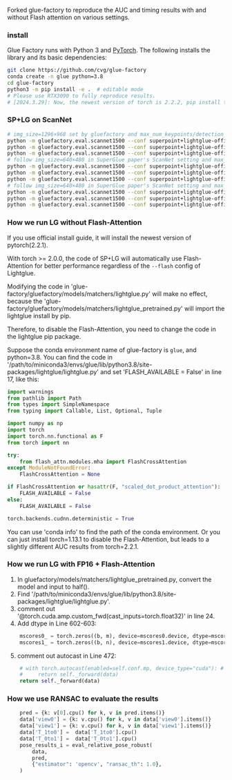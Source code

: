 Forked glue-factory to reproduce the AUC and timing results with and without Flash attention on various settings.

### install
Glue Factory runs with Python 3 and [PyTorch](https://pytorch.org/). The following installs the library and its basic dependencies:
```bash
git clone https://github.com/cvg/glue-factory
conda create -n glue python=3.8
cd glue-factory
python3 -m pip install -e .  # editable mode
# Please use RTX3090 to fully reproduce results.
# [2024.3.29]: Now, the newest version of torch is 2.2.2, pip install torch==2.2.1 to reproduce the results.
```

### SP+LG on ScanNet
```bash
# img_size=1296×968 set by gluefactory and max_num_keypoints/detection_threshold/nms_radius in gluefactory
python -m gluefactory.eval.scannet1500 --conf superpoint+lightglue-official_1296_2048_0_3 --overwrite # Lightglue without prune
python -m gluefactory.eval.scannet1500 --conf superpoint+lightglue-official_1296_2048_0_3 model.matcher.{depth_confidence=0.95,width_confidence=0.95} --overwrite # use prune confidence set by gluefactory
python -m gluefactory.eval.scannet1500 --conf superpoint+lightglue-official_1296_2048_0_3 model.matcher.{depth_confidence=0.95,width_confidence=0.99} --overwrite # use prune confidence in LightGlue official repository
# follow img_size=640×480 in SuperGlue paper's ScanNet setting and max_num_keypoints/detection_threshold/nms_radius in gluefactory
python -m gluefactory.eval.scannet1500 --conf superpoint+lightglue-official_640_2048_0_3 --overwrite # Lightglue without prune
python -m gluefactory.eval.scannet1500 --conf superpoint+lightglue-official_640_2048_0_3 model.matcher.{depth_confidence=0.95,width_confidence=0.95} --overwrite # use prune confidence set by gluefactory
python -m gluefactory.eval.scannet1500 --conf superpoint+lightglue-official_640_2048_0_3 model.matcher.{depth_confidence=0.95,width_confidence=0.99} --overwrite # use prune confidence in LightGlue official repository
# follow img_size=640×480 in SuperGlue paper's ScanNet setting and max_num_keypoints/detection_threshold/nms_radius in LightGlue official repository
python -m gluefactory.eval.scannet1500 --conf superpoint+lightglue-official_640_2048_5e-4_4 --overwrite # Lightglue without prune
python -m gluefactory.eval.scannet1500 --conf superpoint+lightglue-official_640_2048_5e-4_4 model.matcher.{depth_confidence=0.95,width_confidence=0.95} --overwrite # use prune confidence set by gluefactory
python -m gluefactory.eval.scannet1500 --conf superpoint+lightglue-official_640_2048_5e-4_4 model.matcher.{depth_confidence=0.95,width_confidence=0.99} --overwrite # use prune confidence in LightGlue official repository
```

### How we run LG without Flash-Attention
If you use official install guide, it will install the newest version of pytorch(2.2.1).

With torch >= 2.0.0, the code of SP+LG will automatically use Flash-Attention for better performance regardless of the `--flash` config of Lightglue.

Modifying the code in 'glue-factory/gluefactory/models/matchers/lightglue.py' will make no effect, because the 'glue-factory/gluefactory/models/matchers/lightglue_pretrained.py' will import the lightglue install by pip.

Therefore, to disable the Flash-Attention, you need to change the code in the lightglue pip package.

Suppose the conda environment name of glue-factory is `glue`, and python=3.8. You can find the code in '/path/to/miniconda3/envs/glue/lib/python3.8/site-packages/lightglue/lightglue.py' 
and set 'FLASH_AVAILABLE = False' in line 17, like this:
```python
import warnings
from pathlib import Path
from types import SimpleNamespace
from typing import Callable, List, Optional, Tuple

import numpy as np
import torch
import torch.nn.functional as F
from torch import nn

try:
    from flash_attn.modules.mha import FlashCrossAttention
except ModuleNotFoundError:
    FlashCrossAttention = None

if FlashCrossAttention or hasattr(F, "scaled_dot_product_attention"):
    FLASH_AVAILABLE = False
else:
    FLASH_AVAILABLE = False

torch.backends.cudnn.deterministic = True
```
You can use 'conda info' to find the path of the conda environment.
Or you can just install torch=1.13.1 to disable the Flash-Attention, but leads to a slightly different AUC results from torch=2.2.1.

### How we run LG with FP16 + Flash-Attention
1. In gluefactory/models/matchers/lightglue_pretrained.py, convert the model and input to half().
2. Find '/path/to/miniconda3/envs/glue/lib/python3.8/site-packages/lightglue/lightglue.py'.
3. comment out '@torch.cuda.amp.custom_fwd(cast_inputs=torch.float32)' in line 24.
4. Add dtype in Line 602-603:
```python
    mscores0_ = torch.zeros((b, m), device=mscores0.device, dtype=mscores0.dtype)
    mscores1_ = torch.zeros((b, n), device=mscores1.device, dtype=mscores1.dtype)
```
5. comment out autocast in Line 472:
```python
    # with torch.autocast(enabled=self.conf.mp, device_type="cuda"): # !4
    #     return self._forward(data)
    return self._forward(data)
```

### How we use RANSAC to evaluate the results
```python
    pred = {k: v[0].cpu() for k, v in pred.items()}
    data['view0'] = {k: v.cpu() for k, v in data['view0'].items()}
    data['view1'] = {k: v.cpu() for k, v in data['view1'].items()}
    data['T_1to0'] =  data['T_1to0'].cpu()
    data['T_0to1'] =  data['T_0to1'].cpu()
    pose_results_i = eval_relative_pose_robust(
        data,
        pred,
        {"estimator": 'opencv', "ransac_th": 1.0},
    )
```
